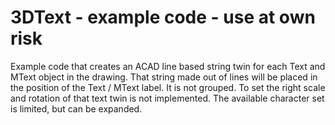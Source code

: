 # 3DText - example code - use at own risk
Example code that creates an ACAD line based string twin for each Text and MText object in the drawing.
That string made out of lines will be placed in the position of the Text / MText label. It is not grouped.
To set the right scale and rotation of that text twin is not implemented.
The available character set is limited, but can be expanded.
